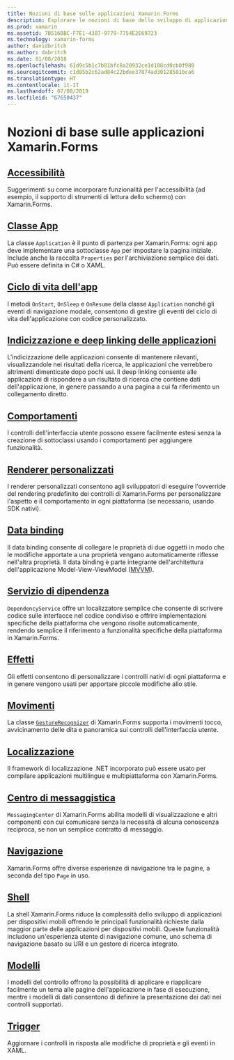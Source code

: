 ```yaml
---
title: Nozioni di base sulle applicazioni Xamarin.Forms
description: Esplorare le nozioni di base dello sviluppo di applicazioni Xamarin.Forms, inclusi tutti i concetti principali necessari, fino agli ultimi ritocchi come l'accessibilità e la localizzazione.
ms.prod: xamarin
ms.assetid: 7B516BBC-F7E1-4387-9779-7754E2E69723
ms.technology: xamarin-forms
author: davidbritch
ms.author: dabritch
ms.date: 01/08/2018
ms.openlocfilehash: 61d9c5b1c7b81bfc8a20932ce1d188cd0cb0f980
ms.sourcegitcommit: c1d85b2c62ad84c22bdee37874ad30128581bca6
ms.translationtype: HT
ms.contentlocale: it-IT
ms.lasthandoff: 07/08/2019
ms.locfileid: "67650437"
---
```

# <a name="xamarinforms-application-fundamentals"></a>Nozioni di base sulle applicazioni Xamarin.Forms

## <a name="accessibilityaccessibilityindexmd"></a>[Accessibilità](accessibility/index.md)

Suggerimenti su come incorporare funzionalità per l'accessibilità (ad esempio, il supporto di strumenti di lettura dello schermo) con Xamarin.Forms.

## <a name="app-classapplication-classmd"></a>[Classe App](application-class.md)

La classe `Application` è il punto di partenza per Xamarin.Forms: ogni app deve implementare una sottoclasse `App` per impostare la pagina iniziale. Include anche la raccolta `Properties` per l'archiviazione semplice dei dati. Può essere definita in C# o XAML.

## <a name="app-lifecycleapp-lifecyclemd"></a>[Ciclo di vita dell'app](app-lifecycle.md)

I metodi `OnStart`, `OnSleep` e `OnResume` della classe `Application` nonché gli eventi di navigazione modale, consentono di gestire gli eventi del ciclo di vita dell'applicazione con codice personalizzato.

## <a name="application-indexing-and-deep-linkingdeep-linkingmd"></a>[Indicizzazione e deep linking delle applicazioni](deep-linking.md)

L'indicizzazione delle applicazioni consente di mantenere rilevanti, visualizzandole nei risultati della ricerca, le applicazioni che verrebbero altrimenti dimenticate dopo pochi usi. Il deep linking consente alle applicazioni di rispondere a un risultato di ricerca che contiene dati dell'applicazione, in genere passando a una pagina a cui fa riferimento un collegamento diretto.

## <a name="behaviorsbehaviorsindexmd"></a>[Comportamenti](behaviors/index.md)

I controlli dell'interfaccia utente possono essere facilmente estesi senza la creazione di sottoclassi usando i comportamenti per aggiungere funzionalità.

## <a name="custom-rendererscustom-rendererindexmd"></a>[Renderer personalizzati](custom-renderer/index.md)

I renderer personalizzati consentono agli sviluppatori di eseguire l'ovverride del rendering predefinito dei controlli di Xamarin.Forms per personalizzare l'aspetto e il comportamento in ogni piattaforma (se necessario, usando SDK nativi).

## <a name="data-bindingdata-bindingindexmd"></a>[Data binding](data-binding/index.md)

Il data binding consente di collegare le proprietà di due oggetti in modo che le modifiche apportate a una proprietà vengano automaticamente riflesse nell'altra proprietà. Il data binding è parte integrante dell'architettura dell'applicazione Model-View-ViewModel ([MVVM](~/xamarin-forms/enterprise-application-patterns/mvvm.md)).

## <a name="dependency-servicedependency-serviceindexmd"></a>[Servizio di dipendenza](dependency-service/index.md)

`DependencyService` offre un localizzatore semplice che consente di scrivere codice sulle interfacce nel codice condiviso e offrire implementazioni specifiche della piattaforma che vengono risolte automaticamente, rendendo semplice il riferimento a funzionalità specifiche della piattaforma in Xamarin.Forms.

## <a name="effectseffectsindexmd"></a>[Effetti](effects/index.md)

Gli effetti consentono di personalizzare i controlli nativi di ogni piattaforma e in genere vengono usati per apportare piccole modifiche allo stile.

## <a name="gesturesgesturesindexmd"></a>[Movimenti](gestures/index.md)

La classe [`GestureRecognizer`](xref:Xamarin.Forms.GestureRecognizer) di Xamarin.Forms supporta i movimenti tocco, avvicinamento delle dita e panoramica sui controlli dell'interfaccia utente.

## <a name="localizationlocalizationindexmd"></a>[Localizzazione](localization/index.md)

Il framework di localizzazione .NET incorporato può essere usato per compilare applicazioni multilingue e multipiattaforma con Xamarin.Forms.

## <a name="messaging-centermessaging-centermd"></a>[Centro di messaggistica](messaging-center.md)

`MessagingCenter` di Xamarin.Forms abilita modelli di visualizzazione e altri componenti con cui comunicare senza la necessità di alcuna conoscenza reciproca, se non un semplice contratto di messaggio.

## <a name="navigationnavigationindexmd"></a>[Navigazione](navigation/index.md)

Xamarin.Forms offre diverse esperienze di navigazione tra le pagine, a seconda del tipo `Page` in uso.

## <a name="shellshellindexmd"></a>[Shell](shell/index.md)

La shell Xamarin.Forms riduce la complessità dello sviluppo di applicazioni per dispositivi mobili offrendo le principali funzionalità richieste dalla maggior parte delle applicazioni per dispositivi mobili. Queste funzionalità includono un'esperienza utente di navigazione comune, uno schema di navigazione basato su URI e un gestore di ricerca integrato.

## <a name="templatestemplatesindexmd"></a>[Modelli](templates/index.md)

I modelli del controllo offrono la possibilità di applicare e riapplicare facilmente un tema alle pagine dell'applicazione in fase di esecuzione, mentre i modelli di dati consentono di definire la presentazione dei dati nei controlli supportati.

## <a name="triggerstriggersmd"></a>[Trigger](triggers.md)

Aggiornare i controlli in risposta alle modifiche di proprietà e gli eventi in XAML.
